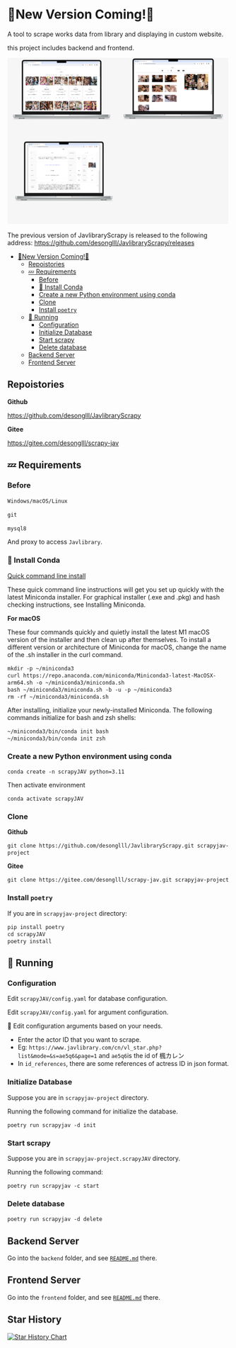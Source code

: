 # :hugs:New Version Coming!:hugs:

A tool to scrape works data from library and displaying in custom website.

this project includes backend and frontend.

<img alt="demo" src="assets/imgs/img.jpg" width="500"/>

The previous version of JavlibraryScrapy is released to the following address:
<https://github.com/desonglll/JavlibraryScrapy/releases>

- [:hugs:New Version Coming!:hugs:](#hugsnew-version-cominghugs)
    - [Repoistories](#repoistories)
    - [:zzz: Requirements](#zzz-requirements)
        - [Before](#before)
        - [:snake: Install Conda](#snake-install-conda)
        - [Create a new Python environment using conda](#create-a-new-python-environment-using-conda)
        - [Clone](#clone)
        - [Install `poetry`](#install-poetry)
    - [:rocket: Running](#rocket-running)
        - [Configuration](#configuration)
        - [Initialize Database](#initialize-database)
        - [Start scrapy](#start-scrapy)
        - [Delete database](#delete-database)
    - [Backend Server](#backend-server)
    - [Frontend Server](#frontend-server)

## Repoistories

**Github**

<https://github.com/desonglll/JavlibraryScrapy>

**Gitee**

<https://gitee.com/desonglll/scrapy-jav>

## :zzz: Requirements

### Before

`Windows/macOS/Linux`

`git`

`mysql8`

And proxy to access `Javlibrary`.

### :snake: Install Conda

[Quick command line install](https://docs.anaconda.com/free/miniconda/)

These quick command line instructions will get you set up quickly with the latest Miniconda installer. For graphical
installer (.exe and .pkg) and hash checking instructions, see Installing Miniconda.

**For macOS**

These four commands quickly and quietly install the latest M1 macOS version of the installer and then clean up after
themselves. To install a different version or architecture of Miniconda for macOS, change the name of the .sh installer
in the curl command.

```shell
mkdir -p ~/miniconda3
curl https://repo.anaconda.com/miniconda/Miniconda3-latest-MacOSX-arm64.sh -o ~/miniconda3/miniconda.sh
bash ~/miniconda3/miniconda.sh -b -u -p ~/miniconda3
rm -rf ~/miniconda3/miniconda.sh
```

After installing, initialize your newly-installed Miniconda. The following commands initialize for bash and zsh shells:

```shell
~/miniconda3/bin/conda init bash
~/miniconda3/bin/conda init zsh
```

### Create a new Python environment using conda

```shell
conda create -n scrapyJAV python=3.11
```

Then activate environment

```shell
conda activate scrapyJAV
```

### Clone

**Github**

```shell
git clone https://github.com/desonglll/JavlibraryScrapy.git scrapyjav-project
```

**Gitee**

```shell
git clone https://gitee.com/desonglll/scrapy-jav.git scrapyjav-project
```

### Install `poetry`

If you are in `scrapyjav-project` directory:

```shell
pip install poetry
cd scrapyJAV
poetry install
```

## :rocket: Running

### Configuration

Edit `scrapyJAV/config.yaml` for database configuration.

Edit `scrapyJAV/config.yaml` for argument configuration.

:pencil: Edit configuration arguments based on your needs.

- Enter the actor ID that you want to scrape.
- Eg: `https://www.javlibrary.com/cn/vl_star.php?list&mode=&s=ae5q6&page=1` and `ae5q6`is the id of 楓カレン
- In `id_references`, there are some references of actress ID in json format.

### Initialize Database

Suppose you are in `scrapyjav-project` directory.

Running the following command for initialize the database.

```shell
poetry run scrapyjav -d init
```

### Start scrapy

Suppose you are in `scrapyjav-project.scrapyJAV` directory.

Running the following command:

```shell
poetry run scrapyjav -c start
```

### Delete database

```shell
poetry run scrapyjav -d delete
```

## Backend Server

Go into the `backend` folder, and see [`README.md`](./backend/README.md) there.

## Frontend Server

Go into the `frontend` folder, and see [`README.md`](./frontend/README.md) there.

## Star History

[![Star History Chart](https://api.star-history.com/svg?repos=desonglll/JavlibraryScrapy&type=Date)](https://star-history.com/#desonglll/JavlibraryScrapy&Date)
